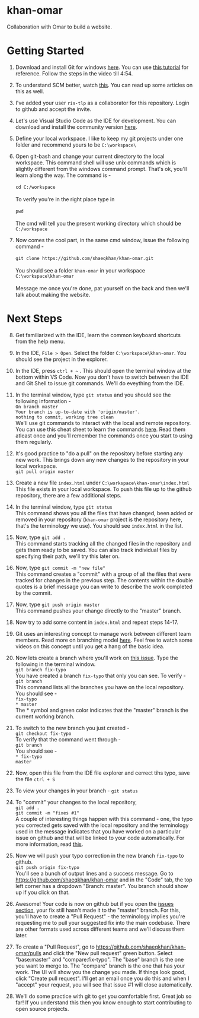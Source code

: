 # khan-omar
Collaboration with Omar to build a website.
 
# Getting Started
 
1. Download and install Git for windows [here](http://git-scm.com/download/win). You can use [this tutorial](https://www.youtube.com/watch?v=albr1o7Z1nw) for reference. Follow the steps in the video till 4:54.
 
2. To understand SCM better, watch [this](https://www.youtube.com/watch?v=8oRjP8yj2Wo). You can read up some articles on this as well.
 
3. I've added your user `ris-tlp` as a collaborator for this repository. Login to github and accept the invite.
 
4. Let's use Visual Studio Code as the IDE for development. You can download and install the community version [here](https://code.visualstudio.com/download).
 
5. Define your local workspace. I like to keep my git projects under one folder and recommend yours to be `C:\workspace\`
 
6. Open git-bash and change your current directory to the local workspace. This command shell will use unix commands which is slightly different from the windows command prompt. That's ok, you'll learn along the way. The command is - <br><br>
`cd C:/workspace` <br><br>
To verify you're in the right place type in <br><br>
`pwd` <br><br>
The cmd will tell you the present working directory which should be `C:/workspace`<br>
 
7. Now comes the cool part, in the same cmd window, issue the following command - <br><br>
`git clone https://github.com/shaeqkhan/khan-omar.git` <br><br>
You should see a folder `khan-omar` in your workspace `C:\workspace\khan-omar`<br><br>
Message me once you're done, pat yourself on the back and then we'll talk about making the website.
 

# Next Steps
 
8. Get familiarized with the IDE, learn the common keyboard shortcuts from the help menu.
 
9. In the IDE, `File > Open`. Select the folder `C:\workspace\khan-omar`. You should see the project in the explorer.
 
10. In the IDE, press `ctrl + ~` . This should open the terminal window at the bottom within VS Code. Now you don't have to switch between the IDE and Git Shell to issue git commands. We'll do eveything from the IDE.
 
11. In the terminal window, type `git status` and you should see the following information - <br>
`On branch master` <br>
`Your branch is up-to-date with 'origin/master'.` <br>
`nothing to commit, working tree clean` <br>
We'll use git commands to interact with the local and remote repository. You can use this cheat sheet to learn the commands [here](https://confluence.atlassian.com/bitbucketserver/basic-git-commands-776639767.html). Read them atleast once and you'll remember the commands once you start to using them regularly.
 
12. It's good practice to "do a pull" on the repository before starting any new work. This brings down any new changes to the repository in your local workspace. <br>
`git pull origin master`
 
13. Create a new file `index.html` under `C:\workspace\khan-omar\index.html` <br>
This file exists in your local workspace. To push this file up to the github repository, there are a few additional steps.
 
14. In the terminal window, type `git status` <br>
This command shows you all the files that have changed, been added or removed in your repository (`khan-omar` project is the repository here, that's the terminology we use). You should see `index.html` in the list.
 
15. Now, type `git add .` <br>
This command starts tracking all the changed files in the repository and gets them ready to be saved. You can also track individual files by specifying their path, we'll try this later on.
 
16. Now, type `git commit -m "new file"` <br>
This command creates a "commit" with a group of all the files that were tracked for changes in the previous step. The contents within the double quotes is a brief message you can write to describe the work completed by the commit.
 
17. Now, type `git push origin master` <br>
This command pushes your change directly to the "master" branch.
 
18. Now try to add some content in `index.html` and repeat steps 14-17.
 
19. Git uses an interesting concept to manage work between different team members. Read more on branching model [here](https://www.atlassian.com/git/tutorials/using-branches). Feel free to watch some videos on this concept until you get a hang of the basic idea.
 
20. Now lets create a branch where you'll work on [this issue](https://github.com/shaeqkhan/khan-omar/issues/1). Type the following in the terminal window.<br>
`git branch fix-typo` <br>
You have created a branch `fix-typo` that only you can see. To verify - <br>
`git branch` <br>
This command lists all the branches you have on the local repository. You should see - <br>
`fix-typo` <br>
`* master` <br>
The * symbol and green color indicates that the "master" branch is the current working branch.
 
21. To switch to the new branch you just created - <br>
`git checkout fix-typo` <br>
To verify that the command went through - <br>
`git branch` <br>
You should see - <br>
`* fix-typo` <br>
`master` <br>
 
22. Now, open this file from the IDE file explorer and cerrect tihs typo, save the file `ctrl + S`
 
23. To view your changes in your branch - `git status`
 
24. To "commit" your changes to the local repository, <br>
`git add .` <br>
`git commit -m "fixes #1"` <br>
A couple of interesting things happen with this command - one, the typo you corrected gets saved with the local repository and the terminology used in the message indicates that you have worked on a particular issue on github and that will be linked to your code automatically. For more information, read [this](https://help.github.com/articles/closing-issues-using-keywords/).
 
25. Now we will push your typo correction in the new branch `fix-typo` to github. <br>
`git push origin fix-typo` <br>
You'll see a bunch of output lines and a success message. Go to https://github.com/shaeqkhan/khan-omar and in the "Code" tab, the top left corner has a dropdown "Branch: master". You branch should show up if you click on that.
 
26. Awesome! Your code is now on github but if you open the [issues section](https://github.com/shaeqkhan/khan-omar/issues), your fix still hasn't made it to the "master" branch. For this, you'll have to create a "Pull Request" - the terminology implies you're requesting me to pull your suggested fix into the main codebase. There are other formats used across different teams and we'll discuss them later.
 
27. To create a "Pull Request", go to https://github.com/shaeqkhan/khan-omar/pulls and click the "New pull request" green button. Select "base:master" and "compare:fix-typo". The "base" branch is the one you want to merge to. The "compare" branch is the one that has your work. The UI will show you the change you made. If things look good, click "Create pull request". I'll get an email once you do this and when I "accept" your request, you will see that issue #1 will close automatically.
 
28. We'll do some practice with git to get you comfortable first. Great job so far! If you understand this then you know enough to start contributing to open source projects.